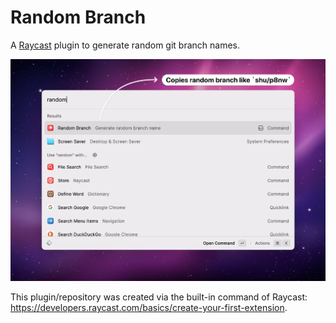 # Random Branch

A [Raycast](https://raycast.com) plugin to generate random git branch names.

![Screenshot](screenshot.png)

This plugin/repository was created via the built-in command of Raycast: https://developers.raycast.com/basics/create-your-first-extension.

